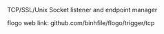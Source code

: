 TCP/SSL/Unix Socket listener and endpoint manager

flogo web link: github.com/binhfile/flogo/trigger/tcp